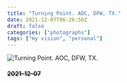 ```yaml
---
title: "Turning Point. AOC, DFW, TX."
date: 2021-12-07T06:26:50Z
draft: false
categories: ["photographs"]
tags: ["my vision", "personal"]
---
```


![Turning Point. AOC, DFW, TX.](/img/photos/turningPoint.jpg)

#### ~~2021-12-07~~

